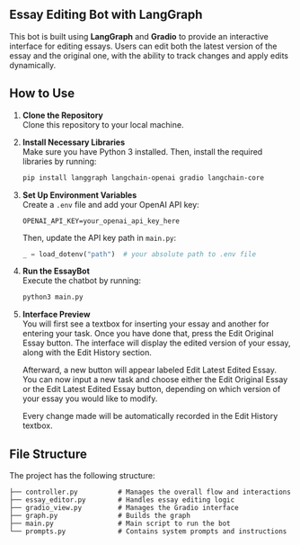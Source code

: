 ## Essay Editing Bot with LangGraph

This bot is built using **LangGraph** and **Gradio** to provide an interactive interface for editing essays. Users can edit both the latest version of the essay and the original one, with the ability to track changes and apply edits dynamically.

## How to Use

1. **Clone the Repository**  
   Clone this repository to your local machine.

2. **Install Necessary Libraries**  
   Make sure you have Python 3 installed. Then, install the required libraries by running:

   ```bash
   pip install langgraph langchain-openai gradio langchain-core
   ```

3. **Set Up Environment Variables**  
   Create a `.env` file and add your OpenAI API key:

   ```plaintext
   OPENAI_API_KEY=your_openai_api_key_here
   ```

   Then, update the API key path in `main.py`:

   ```python
   _ = load_dotenv("path")  # your absolute path to .env file
   ```


4. **Run the EssayBot**  
   Execute the chatbot by running:

   ```bash
   python3 main.py
   ```

5. **Interface Preview**  
   You will first see a textbox for inserting your essay and another for entering your task. Once you have done that, press the Edit Original Essay button. The interface will display the edited version of your essay, along with the Edit History section.

   Afterward, a new button will appear labeled Edit Latest Edited Essay. You can now input a new task and choose either the Edit Original Essay or the Edit Latest Edited Essay button, depending on which version of your essay you would like to modify.

   Every change made will be automatically recorded in the Edit History textbox.

## File Structure

The project has the following structure:

```
├── controller.py          # Manages the overall flow and interactions
├── essay_editor.py        # Handles essay editing logic
├── gradio_view.py         # Manages the Gradio interface
├── graph.py               # Builds the graph
├── main.py                # Main script to run the bot
└── prompts.py             # Contains system prompts and instructions
```

